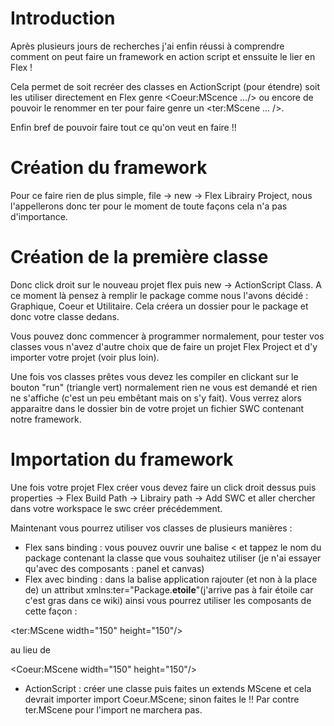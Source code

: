 # Introduction #

Après plusieurs jours de recherches j'ai enfin réussi à comprendre comment on peut faire un framework en action script et enssuite le lier en Flex !

Cela permet de soit recréer des classes en ActionScript (pour étendre) soit les utiliser directement en Flex genre <Coeur:MScence .../> ou encore de pouvoir le renommer en ter pour faire genre un <ter:MScene ... />.

Enfin bref de pouvoir faire tout ce qu'on veut en faire !!


# Création du framework #

Pour ce faire rien de plus simple, file -> new -> Flex Librairy Project, nous l'appellerons donc ter pour le moment de toute façons cela n'a pas d'importance.

# Création de la première classe #

Donc click droit sur le nouveau projet flex puis new -> ActionScript Class. A ce moment là pensez à remplir le package comme nous l'avons décidé : Graphique, Coeur et Utilitaire. Cela créera un dossier pour le package et donc votre classe dedans.

Vous pouvez donc commencer à programmer normalement, pour tester vos classes vous n'avez d'autre choix que de faire un projet Flex Project et d'y importer votre projet (voir plus loin).

Une fois vos classes prêtes vous devez les compiler en clickant sur le bouton "run" (triangle vert) normalement rien ne vous est demandé et rien ne s'affiche (c'est un peu embêtant mais on s'y fait). Vous verrez alors apparaitre dans le dossier bin de votre projet un fichier SWC contenant notre framework.

# Importation du framework #

Une fois votre projet Flex créer vous devez faire un click droit dessus puis properties -> Flex Build Path -> Librairy path -> Add SWC et aller chercher dans votre workspace le swc créer précédemment.

Maintenant vous pourrez utiliser vos classes de plusieurs manières :
  * Flex sans binding : vous pouvez ouvrir une balise < et tappez le nom du package contenant la classe que vous souhaitez utiliser (je n'ai essayer qu'avec des composants : panel et canvas)
  * Flex avec binding : dans la balise application rajouter (et non à la place de) un attribut xmlns:ter="Package.**etoile**"(j'arrive pas à fair étoile car c'est gras dans ce wiki) ainsi vous pourrez utiliser les composants de cette façon : 

&lt;ter:MScene width="150" height="150"/&gt;

 au lieu de 

&lt;Coeur:MScene width="150" height="150"/&gt;


  * ActionScript : créer une classe puis faites un extends MScene et cela devrait importer import Coeur.MScene; sinon faites le !! Par contre ter.MScene pour l'import ne marchera pas.